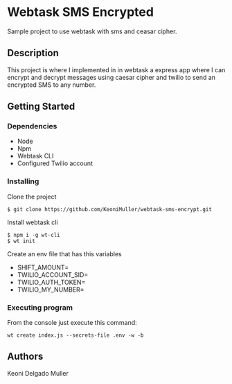 # Webtask SMS Encrypted

Sample project to use webtask with sms and ceasar cipher.

## Description

This project is where I implemented in in webtask a express app  where I can encrypt and decrypt messages using caesar cipher and twilio to send an encrypted SMS to any number.

## Getting Started

### Dependencies

* Node
* Npm
* Webtask CLI
* Configured Twilio account

### Installing

Clone the project

```
$ git clone https://github.com/KeoniMuller/webtask-sms-encrypt.git
````

Install webtask cli
```
$ npm i -g wt-cli
$ wt init
```

Create an env file that has this variables

* SHIFT_AMOUNT=<int number shift amount to encrypt>
* TWILIO_ACCOUNT_SID=<twilio account SID>
* TWILIO_AUTH_TOKEN=<twilio auth token>
* TWILIO_MY_NUMBER=<twilio phone number>

### Executing program

From the console just execute this command:
```
wt create index.js --secrets-file .env -w -b
```

## Authors

Keoni Delgado Muller